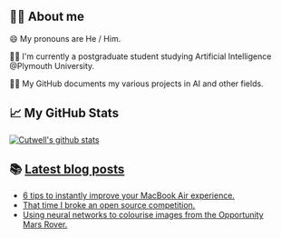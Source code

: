 ## 🐱‍💻 About me
😄 My pronouns are He / Him.

👩‍🎓 I'm currently a postgraduate student studying Artificial Intelligence @Plymouth University.

👩‍💻 My GitHub documents my various projects in AI and other fields.

## 📈 My GitHub Stats
<a href="https://github.com/anuraghazra/github-readme-stats">
  <img align="center" src="https://github-readme-stats.vercel.app/api?username=Cutwell&show_icons=true&include_all_commits=true&theme=buefy&hide_border=true&hide=contribs&bg_color=161320&text_color=D9E0EE&icon_color=DDB6F2&title_color=96CDFB" alt="Cutwell's github stats" />
</a>

## 📚 [Latest blog posts](https://cutwell.github.io/)
<!-- BLOG-POST-LIST:START -->
- [6 tips to instantly improve your MacBook Air experience.](http://cutwell.github.io//optimise-macbook-air/)
- [That time I broke an open source competition.](http://cutwell.github.io//hacktoberfest-census/)
- [Using neural networks to colourise images from the Opportunity Mars Rover.](http://cutwell.github.io//opportunity-rover-colourised/)
<!-- BLOG-POST-LIST:END -->
